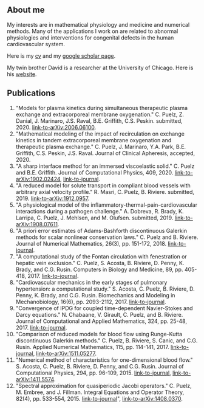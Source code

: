 ## About me
My interests are in mathematical physiology and medicine and numerical methods.  Many of the applications I work on are related to abnormal physiologies and interventions for congenital defects in the human cardiovascular system.  

Here is my [cv](cpuelzcv2.pdf) and my [google scholar page](https://scholar.google.com/citations?user=1ZWd9TIAAAAJ&hl=en).

My twin brother David is a researcher at the University of Chicago.  Here is his [website](davidpuelz.com).

## Publications
1. "Models for plasma kinetics during simultaneous therapeutic plasma exchange and extracorporeal membrane oxygenation." C. Puelz, Z. Danial, J. Marinaro, J.S. Raval, B.E. Griffith, C.S. Peskin. submitted, 2020. [link-to-arXiv:2006.06100](https://arxiv.org/abs/2006.06100).
2. "Mathematical modeling of the impact of recirculation on exchange kinetics in tandem extracorporeal membrane oxygenation and therapeutic plasma exchange." C. Puelz, J. Marinaro, Y.A. Park, B.E. Griffith, C.S. Peskin, J.S. Raval. Journal of Clinical Apheresis, accepted, 2020.   
3. "A sharp interface method for an immersed viscoelastic solid." C. Puelz and B.E. Griffith. Journal of Computational Physics, 409, 2020. [link-to-arXiv:1902.02424](https://arxiv.org/abs/1902.02424), [link-to-journal](https://www.sciencedirect.com/science/article/pii/S0021999119309222).  
4. "A reduced model for solute transport in compliant blood vessels with arbitrary axial velocity profile." R. Masri, C. Puelz, B. Riviere. submitted, 2019. [link-to-arXiv:1912.0957](https://arxiv.org/abs/1912.09587).  
5. "A physiological model of the inflammatory-thermal-pain-cardiovascular interactions during a pathogen challenge." A. Dobreva, R. Brady, K. Larripa, C. Puelz, J. Mehlsen, and M. Olufsen. submitted, 2019. [link-to-arXiv:1908.07611](https://arxiv.org/abs/1908.07611).  
6. "A priori error estimates of Adams-Bashforth discontinuous Galerkin methods for scalar nonlinear conservation laws." C. Puelz and B. Riviere. Journal of Numerical Mathematics, 26(3), pp. 151-172, 2018. [link-to-journal](https://www.degruyter.com/view/j/jnma.2018.26.issue-3/jnma-2017-0011/jnma-2017-0011.xml?format=INT").  
7. "A computational study of the Fontan circulation with fenestration or hepatic vein exclusion." C. Puelz, S. Acosta, B. Riviere, D. Penny, K. Brady, and C.G. Rusin. Computers in Biology and Medicine, 89, pp. 405-418, 2017. [link-to-journal](http://www.sciencedirect.com/science/article/pii/S0010482517302834).
8. "Cardiovascular mechanics in the early stages of pulmonary hypertension: a computational study." S. Acosta, C. Puelz, B. Riviere, D. Penny, K. Brady, and C.G. Rusin. Biomechanics and Modeling in Mechanobiology, 16(6), pp. 2093-2112, 2017. [link-to-journal](https://link.springer.com/article/10.1007/s10237-017-0940-4).
9. "Convergence of IPDG for coupled time-dependent Navier-Stokes and Darcy equations." N. Chabaane, V. Girault, C. Puelz, and B. Riviere. Journal of Computational and Applied Mathematics, 324, pp. 25-48, 2017. [link-to-journal](http://www.sciencedirect.com/science/article/pii/S0377042717301577).
10. "Comparison of reduced models for blood flow using Runge-Kutta discontinuous Galerkin methods." C. Puelz, B. Riviere, S. Canic, and C.G. Rusin. Applied Numerical Mathematics, 115, pp. 114-141, 2017. [link-to-journal](http://www.sciencedirect.com/science/article/pii/S0168927417300077), [link-to-arXiv:1511.05277](http://arxiv.org/abs/1511.05277).    
11. "Numerical method of characteristics for one-dimensional blood flow." S. Acosta, C. Puelz, B. Riviere, D. Penny, and C.G. Rusin. Journal of Computational Physics, 294, pp. 96-109, 2015. [link-to-journal](http://www.sciencedirect.com/science/article/pii/S0021999115002004#), [link-to-arXiv:1411.5574](http://arxiv.org/abs/1411.5574).  
12. "Spectral approximation for quasiperiodic Jacobi operators." C. Puelz, M. Embree, and J. Fillman. Integral Equations and Operator Theory, 82(4), pp. 533-554, 2015. [link-to-journal](http://link.springer.com/article/10.1007/s00020-014-2214-1)", [link-to-arXiv:1408.0370](http://arxiv.org/abs/1408.0370).

